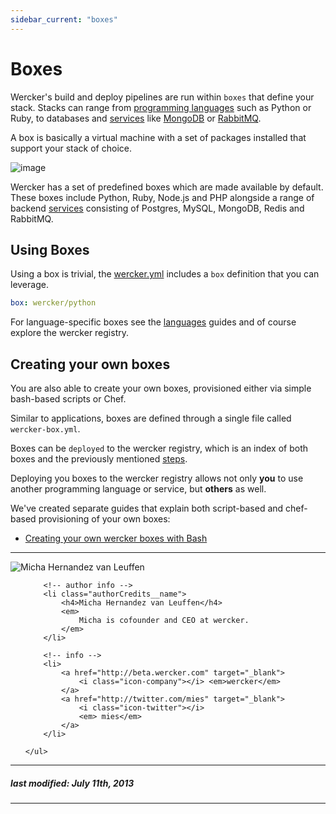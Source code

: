 ```yaml
---
sidebar_current: "boxes"
---
```


# Boxes

Wercker's build and deploy pipelines are run within `boxes` that define your stack.
Stacks can range from [programming languages](/articles/languages) such
as Python or Ruby, to databases and [services](/articles/services) like
[MongoDB](http://mongodb.org) or [RabbitMQ](http://www.rabbitmq.com/).

A box is basically a virtual machine with a set of packages installed that support your stack of choice.

![image](http://f.cl.ly/items/0x2f0q301u3q2J353t32/wercker_pipeline_box.png)

Wercker has a set of predefined boxes which are made available by
default.
These boxes include Python, Ruby, Node.js and PHP alongside a range of backend [services](/articles/services) consisting of Postgres, MySQL, MongoDB, Redis and RabbitMQ.

## Using Boxes

Using a box is trivial, the [wercker.yml](/articles/werckeryml) includes a `box` definition that you can leverage.

``` yaml
box: wercker/python
```

For language-specific boxes see the [languages](/articles/languages)
guides and of course explore the wercker registry.

## Creating your own boxes

You are also able to create your own boxes, provisioned either via simple bash-based scripts or Chef.

Similar to applications, boxes are defined through a single file called `wercker-box.yml`.

Boxes can be `deployed` to the wercker
registry, which is an index of both boxes and the previously mentioned [steps](/articles/steps).

Deploying you boxes to the wercker registry allows not only **you** to use
another programming language or service, but **others** as well.

We've created separate guides that explain both script-based and chef-based provisioning of your own boxes:

* [Creating your own wercker boxes with Bash](/articles/boxes/bash.html)

<!--You can explore the wercker registry for boxes [here](http://app.wercker.com/explore). -->

-------

<div class="authorCredits">
    <span class="profile-picture">
        <img src="https://secure.gravatar.com/avatar/d4b19718f9748779d7cf18c6303dc17f?d=identicon&s=192" alt="Micha Hernandez van Leuffen"/>
    </span>
    <ul class="authorCredits">

        <!-- author info -->
        <li class="authorCredits__name">
            <h4>Micha Hernandez van Leuffen</h4>
            <em>
                Micha is cofounder and CEO at wercker.
            </em>
        </li>

        <!-- info -->
        <li>
            <a href="http://beta.wercker.com" target="_blank">
                <i class="icon-company"></i> <em>wercker</em>
            </a>
            <a href="http://twitter.com/mies" target="_blank">
                <i class="icon-twitter"></i>
                <em> mies</em>
            </a>
        </li>

    </ul>
</div>

-------
##### last modified: July 11th, 2013
-------
